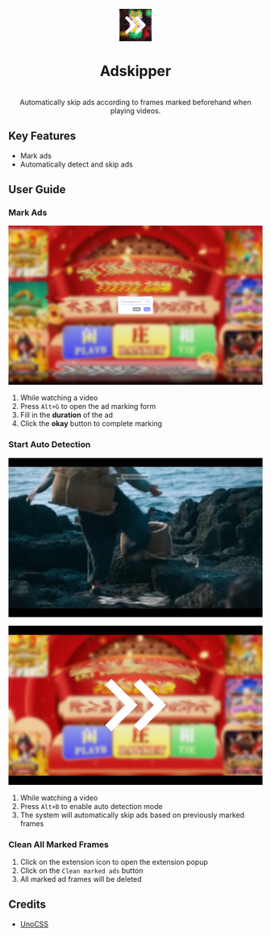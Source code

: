 <p align="center">
    <img src="res/adskipper.svg" width="64" />
    <br>
    <h1 align="center">Adskipper</h1>
    <br>
    <div align="center">Automatically skip ads according to frames marked beforehand when playing videos.</div>
</p>

## Key Features

- Mark ads
- Automatically detect and skip ads

## User Guide

### Mark Ads

![mark ad](res/mark_ad_frame.png)

1. While watching a video
2. Press `Alt+G` to open the ad marking form
3. Fill in the **duration** of the ad
4. Click the **okay** button to complete marking

### Start Auto Detection

![enable detecting](res/enable_ads_detecting.png)

![skipping ad](res/skipping_ad.png)

1. While watching a video
2. Press `Alt+B` to enable auto detection mode
3. The system will automatically skip ads based on previously marked frames

### Clean All Marked Frames

1. Click on the extension icon to open the extension popup
2. Click on the `Clean marked ads` button
3. All marked ad frames will be deleted

## Credits

- [UnoCSS](https://unocss.dev/)
